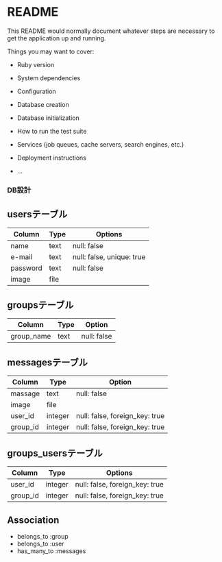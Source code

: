 # README

This README would normally document whatever steps are necessary to get the
application up and running.

Things you may want to cover:

* Ruby version

* System dependencies

* Configuration

* Database creation

* Database initialization

* How to run the test suite

* Services (job queues, cache servers, search engines, etc.)

* Deployment instructions

* ...

### DB設計

## usersテーブル
|Column|Type|Options|
|------|----|-------|
|name|text|null: false|
|e-mail|text|null: false, unique: true|
|password|text|null: false|
|image|file| |

## groupsテーブル
|Column|Type|Option|
|------|----|------|
|group_name|text|null: false|

## messagesテーブル
|Column|Type|Option|
|------|----|------|
|massage|text|null: false|
|image|file| |
|user_id|integer|null: false, foreign_key: true|
|group_id|integer|null: false, foreign_key: true|

## groups_usersテーブル
|Column|Type|Options|
|------|----|-------|
|user_id|integer|null: false, foreign_key: true|
|group_id|integer|null: false, foreign_key: true|

## Association
- belongs_to :group
- belongs_to :user
- has_many_to :messages